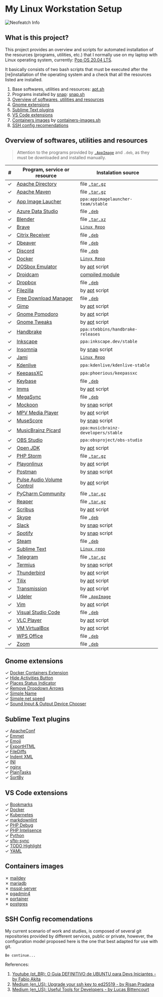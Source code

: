# My Linux Workstation Setup

![Neofeatch Info][neofetch-image]

## What is this project?

This project provides an overview and scripts for automated installation of the resources (programs, utilities, etc.) that I normally use on my laptop with Linux operating system, currently: [Pop OS 20.04 LTS](https://pop.system76.com/).

It basically consists of two bash scripts that must be executed after the [re]installation of the operating system and a check that all the resources listed are installed.

1. Base softwares, utilities and resources: [apt.sh](scripts/apt.sh)
2. Programs installed by [snap](https://snapcraft.io/): [snap.sh](scripts/snap.sh)
3. [Overview of softwares, utilities and resources](#Overview-of-softwares,-utilities-and-resources)
4. [Gnome extensions](#Gnome-extensions)
5. [Sublime Text plugins](#Sublime-Text-plugins)
6. [VS Code extensions](#VS-Code-extensions)
7. [Containers images](#Containers-images) by [containers-images.sh](scripts/containers-images.sh)
8. [SSH config recomendations](#SSH-config-recomendations)

## Overview of softwares, utilities and resources

> Attention to the programs provided by [`.AppImage`](https://appimage.org/) and `.deb`, as they must be downloaded and installed manually.

|#| Program, service or resource | Instalation source |
|-|--------------------------------------------------------------------------------------------------------------------------|-|
|✓| [Apache Directory](https://directory.apache.org/studio/) | file [`.tar.gz`](https://directory.apache.org/studio/download/download-linux.html) |
|✓| [Apache Maven](http://maven.apache.org/) | file [`.tar.gz`](https://linuxize.com/post/how-to-install-apache-maven-on-ubuntu-18-04/) |
|✓| [App Image Laucher](https://github.com/TheAssassin/AppImageLauncher) | `ppa:appimagelauncher-team/stable` |
|✓| [Azure Data Studio](https://docs.microsoft.com/pt-br/sql/azure-data-studio/quickstart-sql-server?view=sql-server-ver15) | file [`.deb`](https://docs.microsoft.com/pt-br/sql/azure-data-studio/download-azure-data-studio?view=sql-server-ver15) |
|✓| [Blender](https://www.blender.org/) | file [`.tar.xz`](https://www.blender.org/download/) |
|✓| [Brave](https://brave.com/) | [`Linux Repo`](https://brave-browser.readthedocs.io/en/latest/installing-brave.html#linux) |
|✓| [Citrix Receiver](https://www.citrix.com/pt-br/digital-workspace/) | file [`.deb`](https://www.citrix.com/pt-br/downloads/citrix-receiver/linux/receiver-for-linux-latest.html) |
|✓| [Dbeaver](https://dbeaver.io/) | file [`.deb`](https://dbeaver.io/download/) |
|✓| [Discord](https://discordapp.com/) | file [`.deb`](https://discordapp.com/download) |
|✓| [Docker](https://www.docker.com/) | [`Linyx Repo`](https://docs.docker.com/engine/install/ubuntu/) |
|✓| [DOSbox Emulator](https://www.dosbox.com/) | by [apt](wks.hakusho.apt.sh) script |
|✓| [Droidcam](https://www.dev47apps.com/) | [compiled module](https://www.dev47apps.com/droidcam/linuxx/) |
|✓| [Dropbox](https://www.dropbox.com) | file [`.deb`](https://www.dropbox.com/install-linux) |
|✓| [Filezilla](https://filezilla-project.org/) | by [apt](wks.hakusho.apt.sh) script |
|✓| [Free Download Manager](https://www.freedownloadmanager.org/) | file [`.deb`](https://www.freedownloadmanager.org/download-fdm-for-linux.htm) |
|✓| [Gimp](https://www.gimp.org/) | by [apt](wks.hakusho.apt.sh) script |
|✓| [Gnome Pomodoro](https://gnomepomodoro.org/) | by [apt](wks.hakusho.apt.sh) script |
|✓| [Gnome Tweaks](https://wiki.gnome.org/Apps/Tweaks) | by [apt](wks.hakusho.apt.sh) script |
|✓| [Handbrake](https://handbrake.fr/) | `ppa:stebbins/handbrake-releases` |
|✓| [Inkscape](https://inkscape.org/pt-br/) | `ppa:inkscape.dev/stable` |
|✓| [Insomnia](https://insomnia.rest/download/) | by [snap](wks.hakusho.snap.sh) script |
|✓| [Jami](https://jami.net/download-jami-linux/) | [`Linux Repo`](https://jami.net/download-jami-linux/#open-modal-ubuntu-20.04-64-bit) |
|✓| [Kdenlive](https://kdenlive.org/en/download/) | `ppa:kdenlive/kdenlive-stable` |
|✓| [KeepassXC](https://keepassxc.org) | `ppa:phoerious/keepassxc`  |
|✓| [Keybase](https://keybase.io/) | file [`.deb`](https://keybase.io/docs/the_app/install_linux) |
|✓| [lmms](https://lmms.io/download) | by [apt](wks.hakusho.apt.sh) script |
|✓| [MegaSync](https://mega.nz) | file [`.deb`](https://mega.nz/sync) |
|✓| [Mockoon](https://mockoon.com/) | by [snap](wks.hakusho.snap.sh) script |
|✓| [MPV Media Player](https://mpv.io/) |by [apt](wks.hakusho.apt.sh) script |
|✓| [MuseScore](https://musescore.org/) | by [snap](wks.hakusho.snap.sh) script |
|✓| [MusicBrainz Picard](https://picard.musicbrainz.org/) | `ppa:musicbrainz-developers/stable` |
|✓| [OBS Studio](https://obsproject.com/pt-br) | `ppa:obsproject/obs-studio` |
|✓| [Open JDK](https://openjdk.java.net/) | by [apt](wks.hakusho.apt.sh) script |
|✓| [PHP Storm](https://www.jetbrains.com/pt-br/phpstorm/) | file [`.tar.gz`](https://www.jetbrains.com/pt-br/phpstorm/download/#section=linux) |
|✓| [Playonlinux](https://www.playonlinux.com/en/) | by [apt](wks.hakusho.apt.sh) script |
|✓| [Postman](https://www.postman.com/) | by [snap](wks.hakusho.snap.sh) script |
|✓| [Pulse Audio Volume Control](https://freedesktop.org/software/pulseaudio/pavucontrol/) | by [apt](wks.hakusho.apt.sh) script |
|✓| [PyCharm Community](https://www.jetbrains.com/pt-br/pycharm) | file [`.tar.gz`](https://www.jetbrains.com/pt-br/pycharm/download/#section=linux) |
|✓| [Reaper](http://reaper.fm) | file [`.tar.gz`](http://reaper.fm/download.php#linux_download) |
|✓| [Scribus](https://www.scribus.net/) | by [apt](wks.hakusho.apt.sh) script |
|✓| [Skype](https://www.skype.com/pt-br/) | file [`.deb`](https://www.skype.com/pt-br/get-skype/) |
|✓| [Slack](https://slack.com/intl/pt-br/) | by [snap](wks.hakusho.snap.sh) script |
|✓| [Spotify](https://www.spotify.com/br/) | by [snap](wks.hakusho.snap.sh) script |
|✓| [Steam](https://store.steampowered.com/?l=portuguese) | file [`.deb`](https://store.steampowered.com/about/) |
|✓| [Sublime Text](https://www.sublimetext.com/) | [`Linux repo`](https://www.sublimetext.com/docs/3/linux_repositories.html) |
|✓| [Telegram](https://telegram.org/) | file [`.tar.gz`](https://desktop.telegram.org/) |
|✓| [Termius](https://termius.com/) | by [snap](wks.hakusho.snap.sh) script |
|✓| [Thunderbird](https://www.thunderbird.net/en-US/) | by [apt](wks.hakusho.apt.sh) script |
|✓| [Tilix](https://gnunn1.github.io/tilix-web/) | by [apt](wks.hakusho.apt.sh) script |
|✓| [Transmission](https://transmissionbt.com/) | by [apt](wks.hakusho.apt.sh) script |
|✓| [Udeler](https://github.com/FaisalUmair/udemy-downloader-gui) | file [`.AppImage`](https://github.com/FaisalUmair/udemy-downloader-gui/releases)|✓| [VMware Player](https://www.vmware.com/br/products/workstation-player.html) | file [`.bundle`](https://my.vmware.com/en/web/vmware/free#desktop_end_user_computing/vmware_workstation_player/15_0) |
|✓| [Vim](https://www.vim.org/) | by [apt](wks.hakusho.apt.sh) script |
|✓| [Visual Studio Code](https://code.visualstudio.com/) | file [`.deb`](https://code.visualstudio.com/docs/?dv=linux64_deb) |
|✓| [VLC Player](https://www.videolan.org/index.pt-BR.html) | by [apt](wks.hakusho.apt.sh) script |
|✓| [VM VirtualBox](https://www.virtualbox.org/) | by [apt](wks.hakusho.apt.sh) script |
|✓| [WPS Office](https://www.wps.com/) | file [`.deb`](https://linux.wps.com/) |
|✓| [Zoom](https://zoom.us) | file [`.deb`](https://zoom.us/download) |

## Gnome extensions

✓ [Docker Containers Extension](https://extensions.gnome.org/extension/1864/hakan-baysal-onur-agtas/)\
✓ [Hide Activities Button](https://extensions.gnome.org/extension/1128/hide-activities-button/)\
✓ [Places Status Indicator](https://extensions.gnome.org/extension/8/places-status-indicator/)\
✓ [Remove Dropdown Arrows](https://extensions.gnome.org/extension/800/remove-dropdown-arrows/)\
✓ [Simple Name](https://extensions.gnome.org/extension/807/simple-name/)\
✓ [Simple net speed](https://extensions.gnome.org/extension/1085/simple-net-speed/)\
✓ [Sound Input & Output Device Chooser](https://extensions.gnome.org/extension/906/sound-output-device-chooser/)

## Sublime Text plugins

✓ [ApacheConf](https://packagecontrol.io/packages/ApacheConf)\
✓ [Emmet](https://packagecontrol.io/packages/Emmet)\
✓ [Emoji](https://packagecontrol.io/packages/Emoji)\
✓ [ExportHTML](https://packagecontrol.io/packages/ExportHtml)\
✓ [FileDiffs](https://packagecontrol.io/packages/FileDiffs)\
✓ [Indent XML](https://packagecontrol.io/packages/Indent%20XML)\
✓ [INI](https://packagecontrol.io/packages/INI)\
✓ [nginx](https://packagecontrol.io/packages/nginx)\
✓ [PlainTasks](https://packagecontrol.io/packages/PlainTasks)\
✓ [SortBy](https://packagecontrol.io/packages/SortBy)

## VS Code extensions

✓ [Bookmarks](https://marketplace.visualstudio.com/items?itemName=alefragnani.Bookmarks)\
✓ [Docker](https://marketplace.visualstudio.com/items?itemName=ms-azuretools.vscode-docker)\
✓ [Kubernetes](https://marketplace.visualstudio.com/items?itemName=ms-kubernetes-tools.vscode-kubernetes-tools)\
✓ [markdownlint](https://marketplace.visualstudio.com/items?itemName=DavidAnson.vscode-markdownlint)\
✓ [PHP Debug](https://marketplace.visualstudio.com/items?itemName=felixfbecker.php-debug)\
✓ [PHP Intelisence](https://marketplace.visualstudio.com/items?itemName=felixfbecker.php-intellisense)\
✓ [Python](https://marketplace.visualstudio.com/items?itemName=ms-python.python)\
✓ [sftp-sync](https://marketplace.visualstudio.com/items?itemName=bloody-ux.sftp-sync)\
✓ [TODO Highlight](https://marketplace.visualstudio.com/items?itemName=wayou.vscode-todo-highlight)\
✓ [YAML](https://marketplace.visualstudio.com/items?itemName=redhat.vscode-yaml)

## Containers images

✗ [maildev](https://danfarrelly.nyc/MailDev/)\
✗ [mariadb](https://hub.docker.com/_/mariadb)\
✗ [mssql-server](https://hub.docker.com/_/microsoft-mssql-server)\
✗ [pgadmin4](https://hub.docker.com/r/dpage/pgadmin4/)\
✗ [portainer](https://www.portainer.io/)\
✗ [postgres](https://hub.docker.com/_/postgres)

## SSH Config recomendations

My current scenario of work and studies, is composed of several git repositories provided by different services, public or private, however, the configuration model proposed here is the one that best adapted for use with git.

`Be continue...`

References:

1. [Youtube (pt_BR): O Guia DEFINITIVO de UBUNTU para Devs Iniciantes - by Fabio Akita](https://www.youtube.com/watch?v=epiyExCyb2s)
2. [Medium (en_US): Upgrade your ssh key to ed25519 - by Risan Pradana](https://medium.com/risan/upgrade-your-ssh-key-to-ed25519-c6e8d60d3c54)
3. [Medium (en_US): Useful Tools for Developers - by Lucas Bittencourt](https://dev.to/lucasgdb/useful-tools-for-developers-2c00)

[neofetch-image]: https://matias2i.com/neofetch.2020-05-05_17.32.16.png

